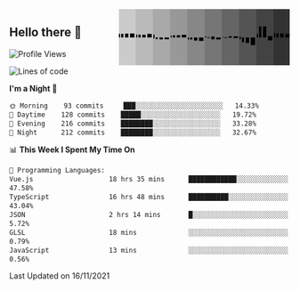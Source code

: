 <img width="307" align="right" src="https://raw.githubusercontent.com/SubZtep/SubZtep/master/assets/eq1.gif"/>

## Hello there 👋

<!--START_SECTION:waka-->
![Profile Views](http://img.shields.io/badge/Profile%20Views-94-blue)

![Lines of code](https://img.shields.io/badge/From%20Hello%20World%20I%27ve%20Written-1.5%20million%20lines%20of%20code-blue)

**I'm a Night 🦉** 

```text
🌞 Morning    93 commits     ███░░░░░░░░░░░░░░░░░░░░░░   14.33% 
🌆 Daytime    128 commits    █████░░░░░░░░░░░░░░░░░░░░   19.72% 
🌃 Evening    216 commits    ████████░░░░░░░░░░░░░░░░░   33.28% 
🌙 Night      212 commits    ████████░░░░░░░░░░░░░░░░░   32.67%

```


📊 **This Week I Spent My Time On** 

```text
💬 Programming Languages: 
Vue.js                   18 hrs 35 mins      ████████████░░░░░░░░░░░░░   47.58% 
TypeScript               16 hrs 48 mins      ██████████░░░░░░░░░░░░░░░   43.04% 
JSON                     2 hrs 14 mins       █░░░░░░░░░░░░░░░░░░░░░░░░   5.72% 
GLSL                     18 mins             ░░░░░░░░░░░░░░░░░░░░░░░░░   0.79% 
JavaScript               13 mins             ░░░░░░░░░░░░░░░░░░░░░░░░░   0.56%

```


 Last Updated on 16/11/2021
<!--END_SECTION:waka-->
